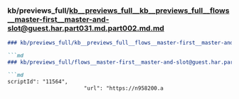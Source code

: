 ### kb/previews_full/kb__previews_full__kb__previews_full__flows__master-first__master-and-slot@guest.har.part031.md.part002.md.md

```md
### kb/previews_full/kb__previews_full__flows__master-first__master-and-slot@guest.har.part031.md.part002.md

```md
### kb/previews_full/flows__master-first__master-and-slot@guest.har.part031.md (part 002)

```md
scriptId": "11564",
                        "url": "https://n958200.a
```

```

```

```
